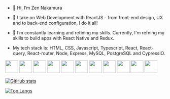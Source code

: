 - 👋 Hi, I’m Zen Nakamura  
- 👀 I take on Web Development with ReactJS - from front-end design, UX and to back-end configuration, I do it all!
- 🌱 I’m constantly learning and refining my skills. Currently, I'm refning my skills to build apps with React Native and Redux.

- My tech stack is: HTML, CSS, Javascript, Typescript, React, React-query, React-router, Node, Express, MySQL, PostgreSQL and CypressIO.

<img src="https://cdn.jsdelivr.net/gh/devicons/devicon/icons/html5/html5-original-wordmark.svg" height="40" width="40"/> 
<img src="https://cdn.jsdelivr.net/gh/devicons/devicon/icons/css3/css3-original.svg" height="40" width="40" /> 
<img src="https://cdn.jsdelivr.net/gh/devicons/devicon/icons/bootstrap/bootstrap-original-wordmark.svg" height="40" width="40"/> 
<img src="https://cdn.jsdelivr.net/gh/devicons/devicon/icons/javascript/javascript-original.svg" height="40" width="40"/>  
            <img src="https://cdn.jsdelivr.net/gh/devicons/devicon@latest/icons/typescript/typescript-original.svg" height="40" width="40"/>
          <img src="https://cdn.jsdelivr.net/gh/devicons/devicon@latest/icons/react/react-original.svg" height="40" width="40"/>
            <img src="https://cdn.jsdelivr.net/gh/devicons/devicon@latest/icons/reactrouter/reactrouter-original.svg" height="40" width="40"/>
          <img src="https://cdn.jsdelivr.net/gh/devicons/devicon/icons/nodejs/nodejs-original-wordmark.svg" height="40" width="40"/> 
<img src="https://cdn.jsdelivr.net/gh/devicons/devicon/icons/mysql/mysql-original.svg" height="40" width="40"/> 
<img src="https://cdn.jsdelivr.net/gh/devicons/devicon/icons/postgresql/postgresql-original-wordmark.svg" height="40" width="40"/>
            <img src="https://cdn.jsdelivr.net/gh/devicons/devicon@latest/icons/cypressio/cypressio-plain.svg" height="40" width="40"/>

          
[![GitHub stats](https://github-readme-stats.vercel.app/api?username=spookyWalrus&show_icons=true&theme=radical)](https://github.com/spookyWalrus/github-readme-stats)

[![Top Langs](https://github-readme-stats.vercel.app/api/top-langs/?username=spookyWalrus&layout=compact&theme=radical)](https://github.com/spookyWalrus/github-readme-stats)
